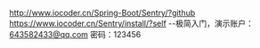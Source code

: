 <http://www.iocoder.cn/Spring-Boot/Sentry/?github>
<https://www.iocoder.cn/Sentry/install/?self> --极简入门，演示账户：643582433@qq.com 密码：123456

